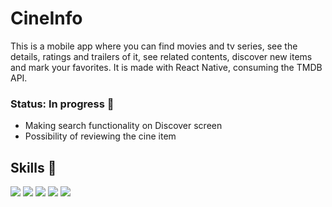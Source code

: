 # CineInfo

This is a mobile app where you can find movies and tv series, see the details, ratings and trailers of it, see related contents, discover new items and mark your favorites. It is made with React Native, consuming the TMDB API.

### Status: In progress 🚧

- Making search functionality on Discover screen
- Possibility of reviewing the cine item

## Skills 🧰
<div>
  <img src="https://img.shields.io/badge/TypeScript-007ACC?style=for-the-badge&logo=typescript&logoColor=white">  
  <img src="https://img.shields.io/badge/React_Native-20232A?style=for-the-badge&logo=react&logoColor=61DAFB" /> 
  <img src="https://img.shields.io/badge/Android_Studio-3DDC84?style=for-the-badge&logo=android-studio&logoColor=white" /> 
  <img src="https://img.shields.io/badge/axios-671ddf?&style=for-the-badge&logo=axios&logoColor=white" /> 
  <img src="https://img.shields.io/badge/styled--components-DB7093?style=for-the-badge&logo=styled-components&logoColor=white" />
</div>

